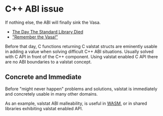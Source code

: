 # C++ ABI issue

If nothing else, the ABI will finally sink the Vasa.

- [The Day The Standard Library Died](https://cor3ntin.github.io/posts/abi/)
- ["Remember the Vasa!"](https://www.stroustrup.com/P0977-remember-the-vasa.pdf)

Before that day, C functions returning C valstat structs are eminently usable in adding a value when solving difficult C++ ABI situations. Usually solved with C API in front of the C++ component. Using valstat enabled C API there are no ABI boundaries to a valstat concept.

## Concrete and Immediate

Before "might never happen" problems and solutions, valstat is immediately and concretely usable in many other domains.

As an example, valstat ABI malleability, is useful in [WASM](https://en.wikipedia.org/wiki/WebAssembly), or in shared libraries exhibiting valstat enabled API.
